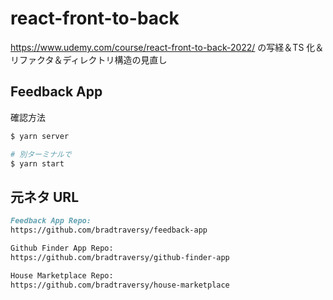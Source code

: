 # react-front-to-back

https://www.udemy.com/course/react-front-to-back-2022/
の写経＆TS 化＆リファクタ＆ディレクトリ構造の見直し

## Feedback App

確認方法

```bash
$ yarn server

# 別ターミナルで
$ yarn start
```

## 元ネタ URL

```md
Feedback App Repo:
https://github.com/bradtraversy/feedback-app

Github Finder App Repo:
https://github.com/bradtraversy/github-finder-app

House Marketplace Repo:
https://github.com/bradtraversy/house-marketplace
```
